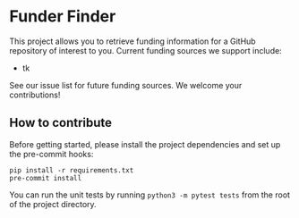 # Funder Finder 

This project allows you to retrieve funding information for a GitHub repository of interest to you. Current
funding sources we support include:

- tk

See our issue list for future funding sources. We welcome your contributions!

## How to contribute

Before getting started, please install the project dependencies and set up the pre-commit hooks:

```
pip install -r requirements.txt
pre-commit install
``` 

You can run the unit tests by running `python3 -m pytest tests` from the root of the project directory.
